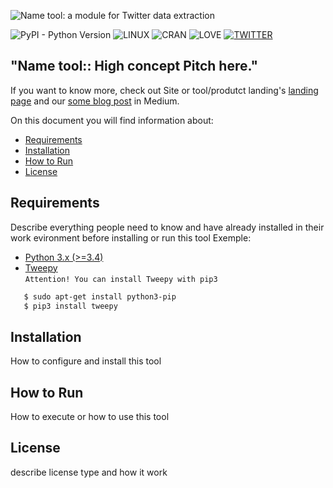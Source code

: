 ![Name tool: a module for Twitter data extraction](./toolkit_header.png)

![PyPI - Python Version](https://img.shields.io/pypi/pyversions/Django.svg?style=for-the-badge) 
![LINUX](https://img.shields.io/badge/PLATFORM-LINUX-blue.svg?style=for-the-badge) 
![CRAN](https://img.shields.io/badge/LICENSE-GPLv3-blue.svg?style=for-the-badge) 
![LOVE](https://img.shields.io/badge/BUILT%20WITH-LOVE-red.svg?style=for-the-badge)
[![TWITTER](https://img.shields.io/badge/BY-@oncase-lightgrey.svg?style=for-the-badge)](https://twitter.com/oncase) 


## **"Name tool:: High concept Pitch here."**  

If you want to know more, check out Site or tool/produtct landing's [landing page](http://tarantulla.io/) and our [some blog post](https://medium.com/oncase/extracting-data-from-twitter-with-tarantulla-c25f3a0a26d5) in Medium.
 
On this document you will find information about:
 
- [Requirements](#requirements)  
- [Installation](#installation)   
- [How to Run](#how-to-run)  
- [License](#license)


## Requirements 

Describe everything people need to know and have already installed in their work evironment before installing or run this tool
Exemple: 
- [Python 3.x (>=3.4)](https://www.python.org/getit/)
- [Tweepy](http://www.tweepy.org/)  
```Attention! You can install Tweepy with pip3```  
```sh
   $ sudo apt-get install python3-pip  
   $ pip3 install tweepy
```

## Installation

How to configure and install this tool 

## How to Run

How to execute or how to use this tool
 
## License

describe license type and how it work